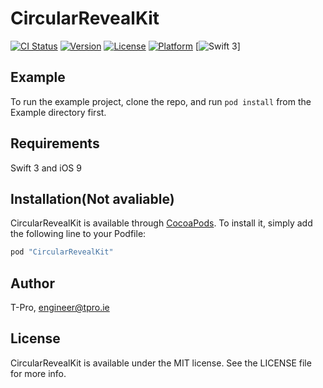 # CircularRevealKit

[![CI Status](http://img.shields.io/travis/ppamorim/CircularRevealKit.svg?style=flat)](https://travis-ci.org/ppamorim/CircularRevealKit)
[![Version](https://img.shields.io/cocoapods/v/CircularRevealKit.svg?style=flat)](http://cocoapods.org/pods/CircularRevealKit)
[![License](https://img.shields.io/cocoapods/l/CircularRevealKit.svg?style=flat)](http://cocoapods.org/pods/CircularRevealKit)
[![Platform](https://img.shields.io/cocoapods/p/CircularRevealKit.svg?style=flat)](http://cocoapods.org/pods/CircularRevealKit)
[![Swift 3](https://img.shields.io/badge/Swift-3-orange.svg?style=flat)]

## Example

To run the example project, clone the repo, and run `pod install` from the Example directory first.

## Requirements

Swift 3 and iOS 9

## Installation(Not avaliable)

CircularRevealKit is available through [CocoaPods](http://cocoapods.org). To install
it, simply add the following line to your Podfile:

```ruby
pod "CircularRevealKit"
```

## Author

T-Pro, engineer@tpro.ie

## License

CircularRevealKit is available under the MIT license. See the LICENSE file for more info.
